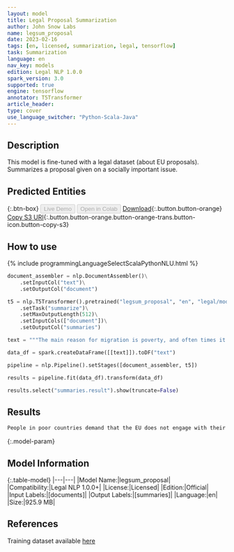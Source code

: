 ```yaml
---
layout: model
title: Legal Proposal Summarization
author: John Snow Labs
name: legsum_proposal
date: 2023-02-16
tags: [en, licensed, summarization, legal, tensorflow]
task: Summarization
language: en
nav_key: models
edition: Legal NLP 1.0.0
spark_version: 3.0
supported: true
engine: tensorflow
annotator: T5Transformer
article_header:
type: cover
use_language_switcher: "Python-Scala-Java"
---
```


## Description

This model is fine-tuned with a legal dataset (about EU proposals). Summarizes a proposal given on a socially important issue.

## Predicted Entities



{:.btn-box}
<button class="button button-orange" disabled>Live Demo</button>
<button class="button button-orange" disabled>Open in Colab</button>
[Download](https://s3.amazonaws.com/auxdata.johnsnowlabs.com/legal/models/legsum_proposal_en_1.0.0_3.0_1676587991098.zip){:.button.button-orange}
[Copy S3 URI](s3://auxdata.johnsnowlabs.com/legal/models/legsum_proposal_en_1.0.0_3.0_1676587991098.zip){:.button.button-orange.button-orange-trans.button-icon.button-copy-s3}

## How to use



<div class="tabs-box" markdown="1">
{% include programmingLanguageSelectScalaPythonNLU.html %}

```python
document_assembler = nlp.DocumentAssembler()\
    .setInputCol("text")\
    .setOutputCol("document")

t5 = nlp.T5Transformer().pretrained("legsum_proposal", "en", "legal/models")\
    .setTask("summarize")\
    .setMaxOutputLength(512)\
    .setInputCols(["document"])\
    .setOutputCol("summaries")

text = """The main reason for migration is poverty, and often times it is down to corruption in the leadership of poor countries. What people in such countries demand time and again is that the EU does not engage with their government, and does not supply financial support (which tends to end up in the wrong hands). The EU needs a strict line of engagement. One could envision a rating list by the EU that defines clear requirements support receiving nations must fulfill. Support should be granted in the form of improved economic conditions, such as increased import quota, discounted machinery, and technical know-how injection, not in terms of financial support. Countries failing to fulfill the requirements, especially those with indications of corruption must be put under strict embargoes."""

data_df = spark.createDataFrame([[text]]).toDF("text")

pipeline = nlp.Pipeline().setStages([document_assembler, t5])

results = pipeline.fit(data_df).transform(data_df)

results.select("summaries.result").show(truncate=False)
```

</div>

## Results

```bash
People in poor countries demand that the EU does not engage with their government and do not provide financial support.
```

{:.model-param}
## Model Information

{:.table-model}
|---|---|
|Model Name:|legsum_proposal|
|Compatibility:|Legal NLP 1.0.0+|
|License:|Licensed|
|Edition:|Official|
|Input Labels:|[documents]|
|Output Labels:|[summaries]|
|Language:|en|
|Size:|925.9 MB|

## References

Training dataset available [here](https://touche.webis.de/clef23/touche23-web/multilingual-stance-classification.html#data)
